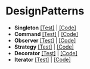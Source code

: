 # DesignPatterns
- **Singleton** [[Test]](https://github.com/akshaykhanna/DesignPatterns/tree/main/src/test/java/singelton) | [[Code]](https://github.com/akshaykhanna/DesignPatterns/tree/main/src/main/java/singelton)
- **Command** [[Test]](https://github.com/akshaykhanna/DesignPatterns/tree/main/src/test/java/command) | [[Code]](https://github.com/akshaykhanna/DesignPatterns/tree/main/src/main/java/command)
- **Observer** [[Test]](https://github.com/akshaykhanna/DesignPatterns/tree/main/src/test/java/observer) | [[Code]](https://github.com/akshaykhanna/DesignPatterns/tree/main/src/main/java/observer)
- **Strategy** [[Test]](https://github.com/akshaykhanna/DesignPatterns/tree/main/src/test/java/strategy) | [[Code]](https://github.com/akshaykhanna/DesignPatterns/tree/main/src/main/java/strategy)
- **Decorator** [[Test]](https://github.com/akshaykhanna/DesignPatterns/tree/main/src/test/java/decorator) | [[Code]](https://github.com/akshaykhanna/DesignPatterns/tree/main/src/main/java/decorator)
- **Iterator** [[Test]](https://github.com/akshaykhanna/DesignPatterns/tree/main/src/test/java/iterator) | [[Code]](https://github.com/akshaykhanna/DesignPatterns/tree/main/src/main/java/iterator)

